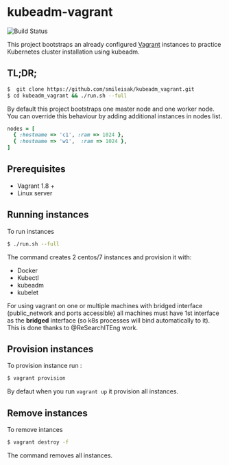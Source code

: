 # kubeadm-vagrant

![Build Status](https://travis-ci.org/smileisak/kubeadm-vagrant.svg?branch=master)

This project bootstraps an already configured [Vagrant]() instances to practice Kubernetes cluster installation using kubeadm.

## TL;DR;

```bash
$  git clone https://github.com/smileisak/kubeadm_vagrant.git
$ cd kubeadm_vagrant && ./run.sh --full
```

By default this project bootstraps one master node and one worker node. You can override this behaviour by adding additional instances in nodes list.


```ruby
nodes = [
  { :hostname => 'c1', :ram => 1024 },
  { :hostname => 'w1',  :ram => 1024 },
]
```


## Prerequisites

- Vagrant 1.8 +
- Linux server

## Running instances

To run instances

```bash
$ ./run.sh --full
```

The command creates 2 centos/7 instances and provision it with:

- Docker
- Kubectl
- kubeadm
- kubelet

For using vagrant on one or multiple machines with bridged interface (public_network and ports accessible) all machines must have 1st interface as the **bridged** interface (so k8s processes will bind automatically to it). This is done thanks to @ReSearchITEng work.

## Provision instances

To provision instance run :

```bash
$ vagrant provision
```
By defaut when you run `vagrant up` it provision all instances.


## Remove instances

To remove intances

```bash
$ vagrant destroy -f
```

The command removes all instances.
